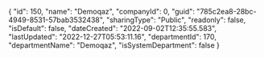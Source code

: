 {
  "id": 150,
  "name": "Demoqaz",
  "companyId": 0,
  "guid": "785c2ea8-28bc-4949-8531-57bab3532438",
  "sharingType": "Public",
  "readonly": false,
  "isDefault": false,
  "dateCreated": "2022-09-02T12:35:55.583",
  "lastUpdated": "2022-12-27T05:53:11.16",
  "departmentId": 170,
  "departmentName": "Demoqaz",
  "isSystemDepartment": false
}